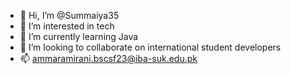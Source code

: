 - 👋 Hi, I’m @Summaiya35
- 👀 I’m interested in tech
- 🌱 I’m currently learning Java
- 💞️ I’m looking to collaborate on international student developers
- 📫 ammaramirani.bscsf23@iba-suk.edu.pk

<!---
Summaiya35/Summaiya35 is a ✨ special ✨ repository because its `README.md` (this file) appears on your GitHub profile.
You can click the Preview link to take a look at your changes.
--->
